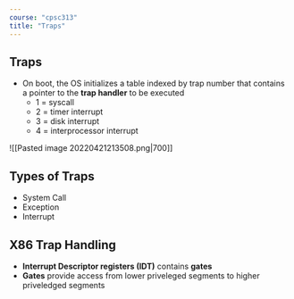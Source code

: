 ```yaml
---
course: "cpsc313"
title: "Traps"
---
```


## Traps
- On boot, the OS initializes a table indexed by trap number that contains a pointer to the **trap handler** to be executed
    - 1 = syscall
    - 2 = timer interrupt
    - 3 = disk interrupt
    - 4 = interprocessor interrupt

![[Pasted image 20220421213508.png|700]]

## Types of Traps
- System Call
- Exception
- Interrupt

## X86 Trap Handling
- **Interrupt Descriptor registers (IDT)** contains **gates**
- **Gates** provide access from lower priveleged segments to higher priveledged segments